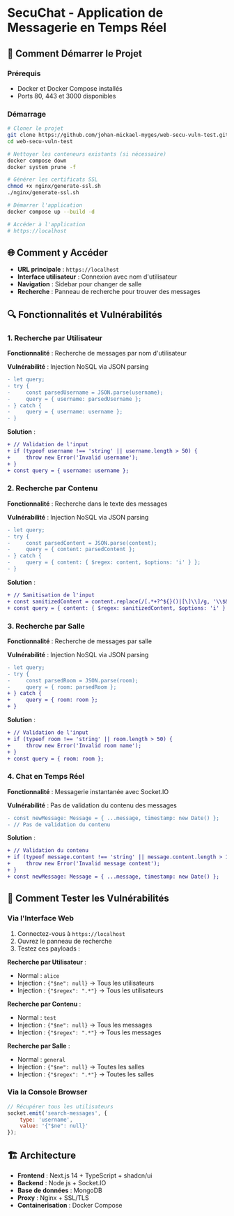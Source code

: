 # SecuChat - Application de Messagerie en Temps Réel

## 🚀 Comment Démarrer le Projet

### Prérequis
- Docker et Docker Compose installés
- Ports 80, 443 et 3000 disponibles

### Démarrage
```bash
# Cloner le projet
git clone https://github.com/johan-mickael-myges/web-secu-vuln-test.git
cd web-secu-vuln-test

# Nettoyer les conteneurs existants (si nécessaire)
docker compose down
docker system prune -f

# Générer les certificats SSL
chmod +x nginx/generate-ssl.sh
./nginx/generate-ssl.sh

# Démarrer l'application
docker compose up --build -d

# Accéder à l'application
# https://localhost
```

## 🌐 Comment y Accéder

- **URL principale** : `https://localhost`
- **Interface utilisateur** : Connexion avec nom d'utilisateur
- **Navigation** : Sidebar pour changer de salle
- **Recherche** : Panneau de recherche pour trouver des messages

## 🔍 Fonctionnalités et Vulnérabilités

### 1. Recherche par Utilisateur
**Fonctionnalité** : Recherche de messages par nom d'utilisateur

**Vulnérabilité** : Injection NoSQL via JSON parsing
```diff
- let query;
- try {
-     const parsedUsername = JSON.parse(username);
-     query = { username: parsedUsername };
- } catch {
-     query = { username: username };
- }
```

**Solution** :
```diff
+ // Validation de l'input
+ if (typeof username !== 'string' || username.length > 50) {
+     throw new Error('Invalid username');
+ }
+ const query = { username: username };
```

### 2. Recherche par Contenu
**Fonctionnalité** : Recherche dans le texte des messages

**Vulnérabilité** : Injection NoSQL via JSON parsing
```diff
- let query;
- try {
-     const parsedContent = JSON.parse(content);
-     query = { content: parsedContent };
- } catch {
-     query = { content: { $regex: content, $options: 'i' } };
- }
```

**Solution** :
```diff
+ // Sanitisation de l'input
+ const sanitizedContent = content.replace(/[.*+?^${}()|[\]\\]/g, '\\$&');
+ const query = { content: { $regex: sanitizedContent, $options: 'i' } };
```

### 3. Recherche par Salle
**Fonctionnalité** : Recherche de messages par salle

**Vulnérabilité** : Injection NoSQL via JSON parsing
```diff
- let query;
- try {
-     const parsedRoom = JSON.parse(room);
-     query = { room: parsedRoom };
+ } catch {
+     query = { room: room };
+ }
```

**Solution** :
```diff
+ // Validation de l'input
+ if (typeof room !== 'string' || room.length > 50) {
+     throw new Error('Invalid room name');
+ }
+ const query = { room: room };
```

### 4. Chat en Temps Réel
**Fonctionnalité** : Messagerie instantanée avec Socket.IO

**Vulnérabilité** : Pas de validation du contenu des messages
```diff
- const newMessage: Message = { ...message, timestamp: new Date() };
- // Pas de validation du contenu
```

**Solution** :
```diff
+ // Validation du contenu
+ if (typeof message.content !== 'string' || message.content.length > 1000) {
+     throw new Error('Invalid message content');
+ }
+ const newMessage: Message = { ...message, timestamp: new Date() };
```

## 🧪 Comment Tester les Vulnérabilités

### Via l'Interface Web
1. Connectez-vous à `https://localhost`
2. Ouvrez le panneau de recherche
3. Testez ces payloads :

**Recherche par Utilisateur** :
- Normal : `alice`
- Injection : `{"$ne": null}` → Tous les utilisateurs
- Injection : `{"$regex": ".*"}` → Tous les utilisateurs

**Recherche par Contenu** :
- Normal : `test`
- Injection : `{"$ne": null}` → Tous les messages
- Injection : `{"$regex": ".*"}` → Tous les messages

**Recherche par Salle** :
- Normal : `general`
- Injection : `{"$ne": null}` → Toutes les salles
- Injection : `{"$regex": ".*"}` → Toutes les salles

### Via la Console Browser
```javascript
// Récupérer tous les utilisateurs
socket.emit('search-messages', {
    type: 'username',
    value: '{"$ne": null}'
});
```

## 🏗️ Architecture

- **Frontend** : Next.js 14 + TypeScript + shadcn/ui
- **Backend** : Node.js + Socket.IO
- **Base de données** : MongoDB
- **Proxy** : Nginx + SSL/TLS
- **Containerisation** : Docker Compose
